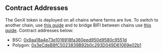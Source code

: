 ## Contract Addresses

The GenX token is deployed on all chains where farms are live. To switch to another chain, use [this guide](../../faq/how-to-guides/how-to-add-and-switch-networks-on-beefy-finance.md) and to bridge BIFI between chains use [this guide](../../faq/how-to-guides/how-to-bridge-BIFI-cross-chain.md). Contract addresses below:

* BSC: [0x9aa18a4e73e1016918fa360eed950d9580c9551d](https://bscscan.com/token/0x9aa18a4e73e1016918fa360eed950d9580c9551d)
* Polygon: [0x3eCdeB8fC5023839B92b0c293D049D61069e02b1](https://polygonscan.com/token/0x3eCdeB8fC5023839B92b0c293D049D61069e02b1)
